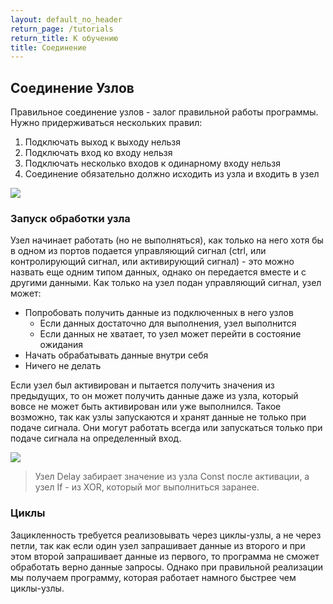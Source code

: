 ```yaml
---
layout: default_no_header
return_page: /tutorials
return_title: К обучению
title: Соединение
---
```

## Соединение Узлов

Правильное соединение узлов - залог правильной работы программы. Нужно придерживаться нескольких правил:

1. Подключать выход к выходу нельзя
2. Подключать вход ко входу нельзя
3. Подключать несколько входов к одинарному входу нельзя
4. Соединение обязательно должно исходить из узла и входить в узел

<img src="{{site.baseurl}}/resources/tutorials/connecting/01_connecting_rules.png"/> 

### Запуск обработки узла

Узел начинает работать (но не выполняться), как только на него хотя бы в одном из портов подается управляющий сигнал
(ctrl, или контролирующий сигнал, или активирующий сигнал) - это можно назвать еще одним типом данных,
однако он передается вместе и с другими данными. Как только на узел подан управляющий сигнал, узел может:

- Попробовать получить данные из подключенных в него узлов
    - Если данных достаточно для выполнения, узел выполнится
    - Если данных не хватает, то узел может перейти в состояние ожидания
- Начать обрабатывать данные внутри себя
- Ничего не делать

Если узел был активирован и пытается получить значения из предыдущих, то он может получить данные
даже из узла, который вовсе не может быть активирован или уже выполнился. Такое возможно, так как 
узлы запускаются и хранят данные не только при подаче сигнала. Они могут работать всегда или запускаться только при 
подаче сигнала на определенный вход.

<img src="{{site.baseurl}}/resources/tutorials/connecting/02_back_connecting.png"/> 

> Узел Delay забирает значение из узла Const после активации, а узел If - из XOR, который мог выполниться заранее.

### Циклы

Зацикленность требуется реализовывать через циклы-узлы, а не через петли, так как если один узел запрашивает 
данные из второго и при этом второй запрашивает данные из первого, то программа не сможет обработать верно данные 
запросы. Однако при правильной реализации мы получаем программу, которая работает намного быстрее чем циклы-узлы.

[index]: {{site.baseurl}}/index
[tutorials]: {{site.baseurl}}/tutorials#content
[drawio]: https://app.diagrams.net/?splash=0&libs=0&clibs=Uhttps://raw.githubusercontent.com/octo-gone/sync-execution/master/resources/base.drawio;Uhttps://raw.githubusercontent.com/octo-gone/sync-execution/master/resources/structure.drawio
[replit]: https://repl.it/github/octo-gone/sync-execution